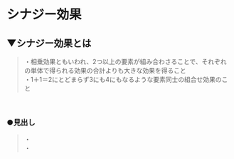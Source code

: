 # シナジー効果

## ▼シナジー効果とは
>・相乗効果ともいわれ、2つ以上の要素が組み合わさることで、それぞれの単体で得られる効果の合計よりも大きな効果を得ること<br>
>・1＋1＝2にとどまらず3にも4にもなるような要素同士の組合せ効果のこと<br>
<br>

### ●見出し
>・<br>
>・<br>
<br>
